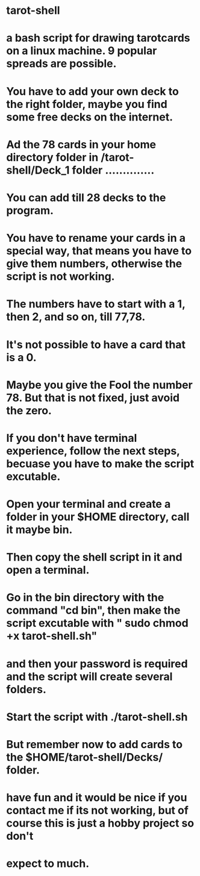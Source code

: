 #  tarot-shell
#  a bash script for drawing tarotcards on a linux machine. 9 popular spreads are possible. 
#  You have to add your own deck to the right folder, maybe you find some free decks on the internet. 
# Ad the 78 cards in your home directory folder in /tarot-shell/Deck_1 folder ..............
# You can add till 28 decks to the program.
#
# You have to rename your cards in a special way, that means you have to give them numbers, otherwise the script is not working.
# The numbers have to start with a 1, then 2, and so on, till 77,78. 
# It's not possible to have a card that is a 0.
# Maybe you give the Fool the number 78. But that is not fixed, just avoid the zero.

# If you don't have terminal experience, follow the next steps, becuase you have to make the script excutable.
# Open your terminal and create a folder in your $HOME directory, call it maybe bin.
# Then copy the shell script in it and open a terminal.
# Go in the bin directory with the command "cd bin", then make the script excutable with " sudo chmod +x tarot-shell.sh"
# and then your password is required and the script will create several folders.
# 
# Start the script with ./tarot-shell.sh
#
# But remember now to add cards to the $HOME/tarot-shell/Decks/ folder.
#
# have fun and it would be nice if you contact me if its not working, but of course this is just a hobby project so don't
# expect to much. 
# 


